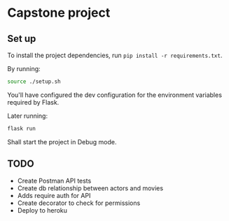 # Capstone project

## Set up

To install the project dependencies, run `pip install -r requirements.txt`.

By running:

```bash
source ./setup.sh
```

You'll have configured the dev configuration for the environment variables required by Flask.

Later running:

```bash
flask run
```

Shall start the project in Debug mode.

## TODO

- Create Postman API tests
- Create db relationship between actors and movies
- Adds require auth for API
- Create decorator to check for permissions
- Deploy to heroku